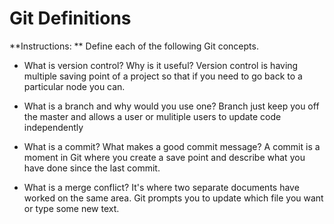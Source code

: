 # Git Definitions

**Instructions: ** Define each of the following Git concepts.

* What is version control?  Why is it useful?
Version control is having multiple saving point of a project so that if you need to go back to a particular node you can.

* What is a branch and why would you use one? Branch just keep you off the master and allows a user or mulitiple users to update code independently


* What is a commit? What makes a good commit message? A commit is a moment in Git where you create a save point and describe what you have done since the last commit.


* What is a merge conflict? It's where two separate documents have worked on the same area. Git prompts you to update which file you want or type some new text. 